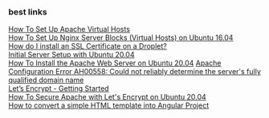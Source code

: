 ### best links
[How To Set Up Apache Virtual Hosts](https://www.digitalocean.com/community/tutorial_collections/how-to-set-up-apache-virtual-hosts)<br/>
[How To Set Up Nginx Server Blocks (Virtual Hosts) on Ubuntu 16.04](https://www.digitalocean.com/community/tutorials/how-to-set-up-nginx-server-blocks-virtual-hosts-on-ubuntu-16-04)<br/>
[How do I install an SSL Certificate on a Droplet?](https://docs.digitalocean.com/support/how-do-i-install-an-ssl-certificate-on-a-droplet/)<br/>
[Initial Server Setup with Ubuntu 20.04](https://www.digitalocean.com/community/tutorials/initial-server-setup-with-ubuntu-20-04)<br/>
[How To Install the Apache Web Server on Ubuntu 20.04](https://www.digitalocean.com/community/tutorials/how-to-install-the-apache-web-server-on-ubuntu-20-04)
[Apache Configuration Error AH00558: Could not reliably determine the server's fully qualified domain name](https://www.digitalocean.com/community/tutorials/apache-configuration-error-ah00558-could-not-reliably-determine-the-server-s-fully-qualified-domain-name)<br/>
[Let’s Encrypt - Getting Started](https://letsencrypt.org/getting-started/)<br/>
[How To Secure Apache with Let's Encrypt on Ubuntu 20.04](https://www.digitalocean.com/community/tutorials/how-to-secure-apache-with-let-s-encrypt-on-ubuntu-20-04)<br/>
[How to convert a simple HTML template into Angular Project](https://fahmidasclassroom.com/how-to-convert-a-simple-html-template-into-angular-project/)<br/>